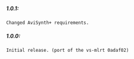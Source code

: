 ##### 1.0.1:
    Changed AviSynth+ requirements.

##### 1.0.0:
    Initial release. (port of the vs-mlrt 0adaf02)

